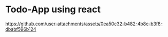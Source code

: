 # Todo-App using react 


https://github.com/user-attachments/assets/0ea50c32-b482-4b8c-b3f8-dbabf596b124

